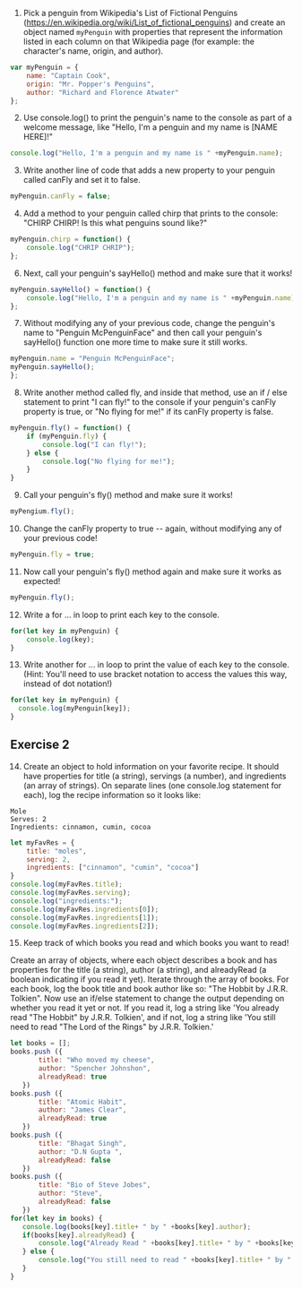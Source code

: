 1. Pick a penguin from Wikipedia's List of Fictional Penguins (https://en.wikipedia.org/wiki/List_of_fictional_penguins) and create an object named `myPenguin` with properties that represent the information listed in each column on that Wikipedia page (for example: the character's name, origin, and author).

```js
var myPenguin = {
    name: "Captain Cook",
    origin: "Mr. Popper's Penguins",
    author: "Richard and Florence Atwater"
};
```

2. Use console.log() to print the penguin's name to the console as part of a welcome message, like "Hello, I'm a penguin and my name is [NAME HERE]!"

```js
console.log("Hello, I'm a penguin and my name is " +myPenguin.name);
```

3. Write another line of code that adds a new property to your penguin called canFly and set it to false.

```js
myPenguin.canFly = false;
```

4. Add a method to your penguin called chirp that prints to the console: "CHIRP CHIRP! Is this what penguins sound like?"

```js
myPenguin.chirp = function() {
    console.log("CHRIP CHRIP");
};
```

6. Next, call your penguin's sayHello() method and make sure that it works!

```js
myPenguin.sayHello() = function() {
    console.log("Hello, I'm a penguin and my name is " +myPenguin.name);
};
```

7. Without modifying any of your previous code, change the penguin's name to "Penguin McPenguinFace" and then call your penguin's sayHello() function one more time to make sure it still works.

```js
myPenguin.name = "Penguin McPenguinFace";
myPenguin.sayHello();
};
```

8. Write another method called fly, and inside that method, use an if / else statement to print "I can fly!" to the console if your penguin's canFly property is true, or "No flying for me!" if its canFly property is false.

```js
myPenguin.fly() = function() {
    if (myPenguin.fly) {
        console.log("I can fly!");
    } else {
        console.log("No flying for me!");     
    }
}
```

9. Call your penguin's fly() method and make sure it works!

```js
myPengium.fly();
```

10. Change the canFly property to true -- again, without modifying any of your previous code!

```js
myPenguin.fly = true;
```

11. Now call your penguin's fly() method again and make sure it works as expected!

```js
myPenguin.fly();
```

12. Write a for ... in loop to print each key to the console.

```js
for(let key in myPenguin) {
    console.log(key);
}
```

13. Write another for ... in loop to print the value of each key to the console. (Hint: You'll need to use bracket notation to access the values this way, instead of dot notation!)

```js
for(let key in myPenguin) {
  console.log(myPenguin[key]);
}
```

## Exercise 2
 14. Create an object to hold information on your favorite recipe. It should have properties for title (a string), servings (a number), and ingredients (an array of strings).
 On separate lines (one console.log statement for each), log the recipe information so it looks like:
 ```
 Mole
 Serves: 2
 Ingredients: cinnamon, cumin, cocoa
```

```js
let myFavRes = {
    title: "moles",
    serving: 2,
    ingredients: ["cinnamon", "cumin", "cocoa"]
}
console.log(myFavRes.title);
console.log(myFavRes.serving);
console.log("ingredients:");
console.log(myFavRes.ingredients[0]);
console.log(myFavRes.ingredients[1]);
console.log(myFavRes.ingredients[2]);
```

 15. Keep track of which books you read and which books you want to read!

 Create an array of objects, where each object describes a book and has properties for the title (a string), author (a string), and alreadyRead (a boolean indicating if you read it yet).
 Iterate through the array of books. For each book, log the book title and book author like so: "The Hobbit by J.R.R. Tolkien".
 Now use an if/else statement to change the output depending on whether you read it yet or not. If you read it, log a string like 'You already read "The Hobbit" by J.R.R. Tolkien', and if not, log a string like 'You still need to read "The Lord of the Rings" by J.R.R. Tolkien.'

 ```js
let books = []; 
books.push ({
        title: "Who moved my cheese",
        author: "Spencher Johnshon",
        alreadyRead: true
    })
books.push ({
        title: "Atomic Habit",
        author: "James Clear",
        alreadyRead: true
    })
books.push ({
        title: "Bhagat Singh",
        author: "D.N Gupta ",
        alreadyRead: false
    })
books.push ({
        title: "Bio of Steve Jobes",
        author: "Steve",
        alreadyRead: false
    })
for(let key in books) {
    console.log(books[key].title+ " by " +books[key].author);
    if(books[key].alreadyRead) {
        console.log("Already Read " +books[key].title+ " by " +books[key].author);
    } else {
        console.log("You still need to read " +books[key].title+ " by " +books[key].author);
    }
}
```
